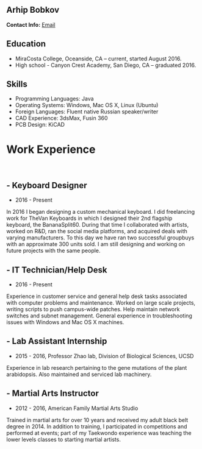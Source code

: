 ## Arhip Bobkov

**Contact Info:** [Email](derigerearhip@gmail.com)

## Education

- MiraCosta College, Oceanside, CA – current, started August 2016.
- High school - Canyon Crest Academy, San Diego, CA – graduated 2016.

## Skills

- Programming Languages: Java
- Operating Systems: Windows, Mac OS X, Linux (Ubuntu)
- Foreign Languages: Fluent native Russian speaker/writer
- CAD Experience: 3dsMax, Fusin 360
- PCB Design: KiCAD


# Work Experience
&nbsp;
## - Keyboard Designer

- 2016 - Present

In 2016 I began designing a custom mechanical keyboard. I did freelancing work for TheVan Keyboards in which I designed their 2nd     flagship keyboard, the BananaSplit60. During that time I collaborated with artists, worked on R&D, ran the social media platforms, and    acquired deals with varying manufacturers. To this day we have ran two successful groupbuys with an approximate 300 units sold. I am    still designing and working on future projects with the same people.

## - IT Technician/Help Desk

- 2016 - Present

Experience in customer service and general help desk tasks associated with computer problems and maintenance. Worked on large scale projects, writing scripts to push campus-wide patches. Help maintain network switches and subnet management. General experience in troubleshooting issues with Windows and Mac OS X machines. 

## - Lab Assistant Internship

- 2015 - 2016, Professor Zhao lab, Division of Biological Sciences, UCSD

Experience in lab research pertaining to the gene mutations of the plant arabidopsis. Also maintained and serviced lab machinery.

## - Martial Arts Instructor

- 2012 - 2016, American Family Martial Arts Studio

Trained in martial arts for over 10 years and received my adult black belt degree in 2014. In addition to training, I participated in competitions and performed at events; part of my Taekwondo experience was teaching the lower levels classes to starting martial artists.


